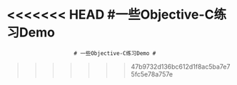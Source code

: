 <<<<<<< HEAD
                         #一些Objective-C练习Demo
=======
                         # 一些Objective-C练习Demo #
>>>>>>> 47b9732d136bc612d1f8ac5ba7e75fc5e78a757e
